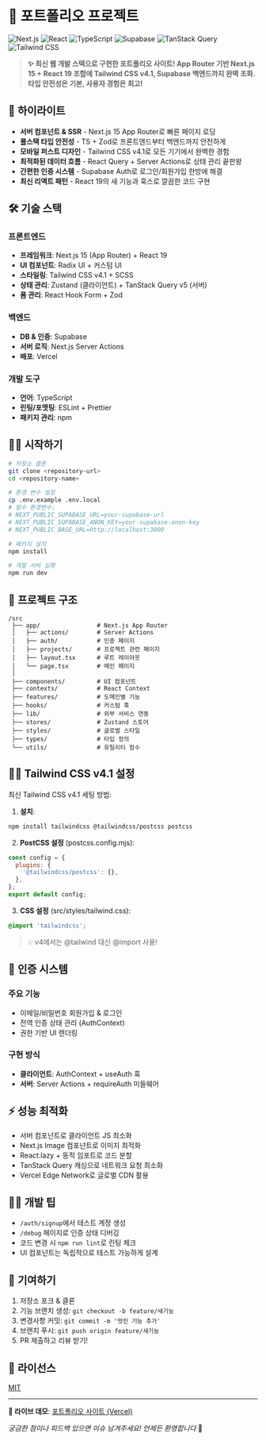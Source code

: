 # 🚀 포트폴리오 프로젝트

![Next.js](https://img.shields.io/badge/Next.js-15.2.4-black?style=flat-square&logo=next.js)
![React](https://img.shields.io/badge/React-19.0.0-61DAFB?style=flat-square&logo=react)
![TypeScript](https://img.shields.io/badge/TypeScript-5-3178C6?style=flat-square&logo=typescript)
![Supabase](https://img.shields.io/badge/Supabase-2.x-3FCF8E?style=flat-square&logo=supabase)
![TanStack Query](https://img.shields.io/badge/TanStack_Query-5.71-FF4154?style=flat-square&logo=react-query)
![Tailwind CSS](https://img.shields.io/badge/Tailwind_CSS-4.1-06B6D4?style=flat-square&logo=tailwindcss)

> **✨ 최신 웹 개발 스택으로 구현한 포트폴리오 사이트! App Router 기반 Next.js 15 + React 19 조합에 Tailwind CSS v4.1, Supabase 백엔드까지 완벽 조화. 타입 안전성은 기본, 사용자 경험은 최고!**

## 💯 하이라이트

- **서버 컴포넌트 & SSR** - Next.js 15 App Router로 빠른 페이지 로딩
- **풀스택 타입 안전성** - TS + Zod로 프론트엔드부터 백엔드까지 안전하게
- **모바일 퍼스트 디자인** - Tailwind CSS v4.1로 모든 기기에서 완벽한 경험
- **최적화된 데이터 흐름** - React Query + Server Actions로 상태 관리 끝판왕
- **간편한 인증 시스템** - Supabase Auth로 로그인/회원가입 한방에 해결
- **최신 리액트 패턴** - React 19의 새 기능과 훅스로 깔끔한 코드 구현

## 🛠️ 기술 스택

### 프론트엔드

- **프레임워크**: Next.js 15 (App Router) + React 19
- **UI 컴포넌트**: Radix UI + 커스텀 UI
- **스타일링**: Tailwind CSS v4.1 + SCSS
- **상태 관리**: Zustand (클라이언트) + TanStack Query v5 (서버)
- **폼 관리**: React Hook Form + Zod

### 백엔드

- **DB & 인증**: Supabase
- **서버 로직**: Next.js Server Actions
- **배포**: Vercel

### 개발 도구

- **언어**: TypeScript
- **린팅/포맷팅**: ESLint + Prettier
- **패키지 관리**: npm

## 🏃‍♂️ 시작하기

```bash
# 저장소 클론
git clone <repository-url>
cd <repository-name>

# 환경 변수 설정
cp .env.example .env.local
# 필수 환경변수:
# NEXT_PUBLIC_SUPABASE_URL=your-supabase-url
# NEXT_PUBLIC_SUPABASE_ANON_KEY=your-supabase-anon-key
# NEXT_PUBLIC_BASE_URL=http://localhost:3000

# 패키지 설치
npm install

# 개발 서버 실행
npm run dev
```

## 📂 프로젝트 구조

```
/src
 ├── app/                # Next.js App Router
 │   ├── actions/        # Server Actions
 │   ├── auth/           # 인증 페이지
 │   ├── projects/       # 프로젝트 관련 페이지
 │   ├── layout.tsx      # 루트 레이아웃
 │   └── page.tsx        # 메인 페이지
 │
 ├── components/         # UI 컴포넌트
 ├── contexts/           # React Context
 ├── features/           # 도메인별 기능
 ├── hooks/              # 커스텀 훅
 ├── lib/                # 외부 서비스 연동
 ├── stores/             # Zustand 스토어
 ├── styles/             # 글로벌 스타일
 ├── types/              # 타입 정의
 └── utils/              # 유틸리티 함수
```

## 👨‍💻 Tailwind CSS v4.1 설정

최신 Tailwind CSS v4.1 세팅 방법:

1. **설치**:

```bash
npm install tailwindcss @tailwindcss/postcss postcss
```

2. **PostCSS 설정** (postcss.config.mjs):

```javascript
const config = {
  plugins: {
    '@tailwindcss/postcss': {},
  },
};
export default config;
```

3. **CSS 설정** (src/styles/tailwind.css):

```css
@import 'tailwindcss';
```

> 💡 v4에서는 @tailwind 대신 @import 사용!

## 🔐 인증 시스템

### 주요 기능

- 이메일/비밀번호 회원가입 & 로그인
- 전역 인증 상태 관리 (AuthContext)
- 권한 기반 UI 렌더링

### 구현 방식

- **클라이언트**: AuthContext + useAuth 훅
- **서버**: Server Actions + requireAuth 미들웨어

## ⚡ 성능 최적화

- 서버 컴포넌트로 클라이언트 JS 최소화
- Next.js Image 컴포넌트로 이미지 최적화
- React.lazy + 동적 임포트로 코드 분할
- TanStack Query 캐싱으로 네트워크 요청 최소화
- Vercel Edge Network로 글로벌 CDN 활용

## 💁‍♀️ 개발 팁

- `/auth/signup`에서 테스트 계정 생성
- `/debug` 페이지로 인증 상태 디버깅
- 코드 변경 시 `npm run lint`로 린팅 체크
- UI 컴포넌트는 독립적으로 테스트 가능하게 설계

## 🔄 기여하기

1. 저장소 포크 & 클론
2. 기능 브랜치 생성: `git checkout -b feature/새기능`
3. 변경사항 커밋: `git commit -m '멋진 기능 추가'`
4. 브랜치 푸시: `git push origin feature/새기능`
5. PR 제출하고 리뷰 받기!

## 📄 라이선스

[MIT](./LICENSE)

---

**🔗 라이브 데모**: [포트폴리오 사이트 (Vercel)](https://my-project-vercel-url.vercel.app)

_궁금한 점이나 피드백 있으면 이슈 남겨주세요! 언제든 환영합니다_ 👋
